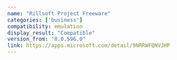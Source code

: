 ```yaml
---
name: "Rillsoft Project Freeware"
categories: ['business']
compatibility: emulation
display_result: "Compatible"
version_from: "8.0.596.0"
link: https://apps.microsoft.com/detail/9NRRWFQNVJHP
---
```

